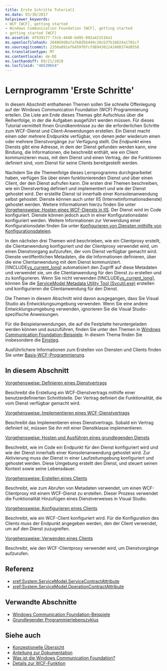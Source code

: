 ```yaml
---
title: Erste Schritte Tutorial1
ms.date: 03/30/2017
helpviewer_keywords:
- WCF [WCF], getting started
- Windows Communication Foundation [WCF], getting started
- getting started [WCF]
ms.assetid: df939177-73cb-4440-bd95-092a421516a1
ms.openlocfilehash: 204869d0a7a7b8d56449c28cb37b18624a1701cf
ms.sourcegitcommit: 2350a091ef6459f0fcfd894301242400374d8558
ms.translationtype: MT
ms.contentlocale: de-DE
ms.lasthandoff: 09/21/2018
ms.locfileid: "46539654"
---
```

# <a name="getting-started-tutorial"></a>Lernprogramm 'Erste Schritte'

In diesem Abschnitt enthaltenen Themen sollen Sie schnelle Offenlegung auf der Windows Communication Foundation (WCF) Programmierung erteilen. Die Liste am Ende dieses Themas gibt Aufschluss über die Reihenfolge, in der die Aufgaben ausgeführt werden müssen. Für dieses Tutorial vermittelt Ihnen Grundkenntnisse zu der die erforderlichen Schritte zum WCF-Dienst und Client-Anwendungen erstellen. Ein Dienst macht einen oder mehrere Endpunkte verfügbar, von denen jeder wiederum einen oder mehrere Dienstvorgänge zur Verfügung stellt. Die *Endpunkt* eines Diensts gibt eine Adresse, in dem der Dienst gefunden werden kann, eine Bindung, die Informationen, die beschreibt enthält, wie ein Client kommunizieren muss, mit dem Dienst und einen Vertrag, der die Funktionen definiert sind, vom Dienst für seine Clients bereitgestellt werden.

 Nachdem Sie die Themenfolge dieses Lernprogramms durchgearbeitet haben, verfügen Sie über einen funktionierenden Dienst und über einen Client, der den Dienst aufrufen kann. Die ersten drei Themen beschreiben, wie ein Dienstvertrag definiert und implementiert und wie der Dienst gehostet wird. Der erstellte Dienst ist innerhalb einer Konsolenanwendung selbst gehostet. Dienste können auch unter IIS (Internetinformationsdienste) gehostet werden. Weitere Informationen hierzu finden Sie unter [Vorgehensweise: Hosten eines WCF-Diensts in IIS](../../../docs/framework/wcf/feature-details/how-to-host-a-wcf-service-in-iis.md). Der Dienst wird im Code konfiguriert. Dienste können jedoch auch in einer Konfigurationsdatei konfiguriert werden. Weitere Informationen zur Verwendung einer Konfigurationsdatei finden Sie unter [Konfigurieren von Diensten mithilfe von Konfigurationsdateien](../../../docs/framework/wcf/configuring-services-using-configuration-files.md).

 In den nächsten drei Themen wird beschrieben, wie ein Clientproxy erstellt, die Clientanwendung konfiguriert und der Clientproxy verwendet wird, um einen Dienstvorgang aufzurufen, der vom Dienst verfügbar gemacht wird. Dienste veröffentlichen Metadaten, die die Informationen definieren, über die eine Clientanwendung mit dem Dienst kommuniziert. [!INCLUDE[vs_current_long](../../../includes/vs-current-long-md.md)] automatisiert den Zugriff auf diese Metadaten und verwendet sie, um die Clientanwendung für den Dienst zu erstellen und zu konfigurieren. Wenn Sie nicht verwenden [!INCLUDE[vs_current_long](../../../includes/vs-current-long-md.md)], können Sie die [ServiceModel Metadata Utility Tool (Svcutil.exe)](../../../docs/framework/wcf/servicemodel-metadata-utility-tool-svcutil-exe.md) erstellen und konfigurieren die Clientanwendung für den Dienst.

Die Themen in diesem Abschnitt wird davon ausgegangen, dass Sie Visual Studio als Entwicklungsumgebung verwenden. Wenn Sie eine andere Entwicklungsumgebung verwenden, ignorieren Sie die Visual Studio-spezifische Anweisungen.

Für die Beispielanwendungen, die auf die Festplatte heruntergeladen werden können und auszuführen, finden Sie unter den Themen in [Windows Communication Foundation-Beispiele](https://msdn.microsoft.com/library/8ec9d192-5d81-4f64-bfd3-90c5e5858c91). In diesem Thema finden Sie insbesondere die [Einstieg](../../../docs/framework/wcf/samples/getting-started-sample.md).

Ausführlichere Informationen zum Erstellen von Diensten und Clients finden Sie unter [Basis-WCF-Programmierung](../../../docs/framework/wcf/basic-wcf-programming.md).

## <a name="in-this-section"></a>In diesem Abschnitt
 [Vorgehensweise: Definieren eines Dienstvertrags](../../../docs/framework/wcf/how-to-define-a-wcf-service-contract.md)

 Beschreibt die Erstellung ein WCF-Dienstvertrags mithilfe einer benutzerdefinierten Schnittstelle. Der Vertrag definiert die Funktionalität, die vom Dienst verfügbar gemacht wird.

 [Vorgehensweise: Implementieren eines WCF-Dienstvertrags](../../../docs/framework/wcf/how-to-implement-a-wcf-contract.md)

 Beschreibt das Implementieren eines Dienstvertrags. Sobald ein Vertrag definiert ist, müssen Sie ihn mit einer Dienstklasse implementieren.

 [Vorgehensweise: Hosten und Ausführen eines grundlegenden Diensts](../../../docs/framework/wcf/how-to-host-and-run-a-basic-wcf-service.md)

 Beschreibt, wie im Code ein Endpunkt für den Dienst konfiguriert wird und wie der Dienst innerhalb einer Konsolenanwendung gehostet wird. Zur Aktivierung muss der Dienst in einer Laufzeitumgebung konfiguriert und gehostet werden. Diese Umgebung erstellt den Dienst, und steuert seinen Kontext sowie seine Lebensdauer.

 [Vorgehensweise: Erstellen eines Clients](../../../docs/framework/wcf/how-to-create-a-wcf-client.md)

 Beschreibt, wie zum Abrufen von Metadaten verwendet, um einen WCF-Clientproxy mit einem WCF-Dienst zu erstellen. Dieser Prozess verwendet die Funktionalität Hinzufügen eines Dienstverweises in Visual Studio.

 [Vorgehensweise: Konfigurieren eines Clients](../../../docs/framework/wcf/how-to-configure-a-basic-wcf-client.md)

 Beschreibt, wie ein WCF-Client konfiguriert wird. Für die Konfiguration des Clients muss der Endpunkt angegeben werden, den der Client verwendet, um auf den Dienst zuzugreifen.

 [Vorgehensweise: Verwenden eines Clients](../../../docs/framework/wcf/how-to-use-a-wcf-client.md)

 Beschreibt, wie den WCF-Clientproxy verwendet wird, um Dienstvorgänge aufzurufen.

## <a name="reference"></a>Referenz

- <xref:System.ServiceModel.ServiceContractAttribute>
- <xref:System.ServiceModel.OperationContractAttribute>

## <a name="related-sections"></a>Verwandte Abschnitte

- [Windows Communication Foundation-Beispiele](https://msdn.microsoft.com/library/8ec9d192-5d81-4f64-bfd3-90c5e5858c91)
- [Grundlegender Programmierlebenszyklus](../../../docs/framework/wcf/basic-programming-lifecycle.md)

## <a name="see-also"></a>Siehe auch

- [Konzeptionelle Übersicht](../../../docs/framework/wcf/conceptual-overview.md)
- [Anleitung zur Dokumentation](../../../docs/framework/wcf/guide-to-the-documentation.md)
- [Was ist die Windows Communication Foundation?](../../../docs/framework/wcf/whats-wcf.md)
- [Details zur WCF-Funktion](../../../docs/framework/wcf/feature-details/index.md)